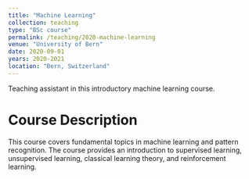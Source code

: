 ```yaml
---
title: "Machine Learning"
collection: teaching
type: "BSc course"
permalink: /teaching/2020-machine-learning
venue: "University of Bern"
date: 2020-09-01
years: 2020-2021
location: "Bern, Switzerland"
---
```


Teaching assistant in this introductory machine learning course. 


Course Description
======
This course covers fundamental topics in machine learning and pattern recognition. The course provides an introduction to supervised learning, unsupervised learning, classical learning theory, and reinforcement learning. 
